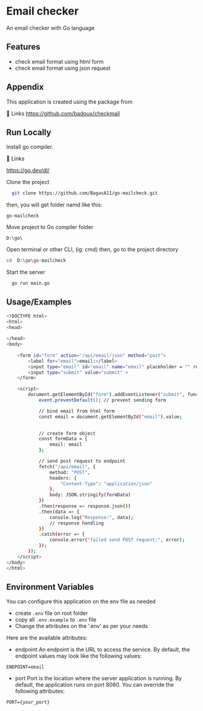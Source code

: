 
# Email checker

An email checker with Go language

## Features

- check email format using html form
- check email format using json request

## Appendix

This application is created using the package from 

 🔗 Links
https://github.com/badoux/checkmail



## Run Locally

Install go compiler. 

 🔗 Links

https://go.dev/dl/

Clone the project

```bash
  git clone https://github.com/BagasA11/go-mailcheck.git
```

then, you will get folder namd like this:

`go-mailcheck`

Move project to Go compiler folder

`D:\go\`

Open terminal or other CLI, (ig: cmd)
then, go to the project directory

```bash
cd  D:\go\go-mailcheck
```

Start the server

```bash
  go run main.go
```


## Usage/Examples

```bash
<!DOCTYPE html>
<html>
<head>
    
</head>
<body>
    
    <form id="form" action="/api/email/json" method="post">
        <label for="email">email:</label>
        <input type="email" id="email" name="email" placeholder = "" required ><br><br>
        <input type="submit" value="submit" >
    </form>

    <script>
        document.getElementById("form").addEventListener("submit", function(event) {
            event.preventDefault(); // prevent sending form

            // bind email from html form
            const email = document.getElementById("email").value;
            

            // create form object
            const formData = {
                email: email
            };

            // send post request to endpoint
            fetch("/api/email", {
                method: "POST",
                headers: {
                    "Content-Type": "application/json"
                },
                body: JSON.stringify(formData)
            })
            .then(response => response.json())
            .then(data => {
                console.log("Response:", data);
                // response handling
            })
            .catch(error => {
                console.error("failed send POST request:", error);
            });
        });
    </script>
</body>
</html>


```


## Environment Variables

You can configure this application on the env file as needed

- create `.env` file on root folder
- copy all `.env.example` to `.env` file
- Change the attributes on the '.env' as per your needs

Here are the available attributes:
- endpoint
An endpoint is the URL to access the service. By default, the endpoint values may look like the following values:

`ENDPOINT=email`

- port
Port is the location where the server application is running. By default, the application runs on port 8080. You can override the following attributes:

`PORT={your_port}`
